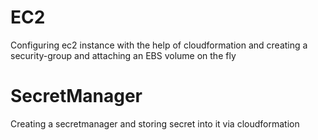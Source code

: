 # EC2
Configuring ec2 instance with the help of cloudformation and creating a security-group and attaching an EBS volume on the fly

# SecretManager
Creating a secretmanager and storing secret into it via cloudformation

